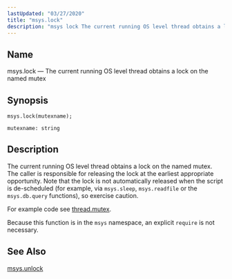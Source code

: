 ```yaml
---
lastUpdated: "03/27/2020"
title: "msys.lock"
description: "msys lock The current running OS level thread obtains a lock on the named mutex msys lock mutexname The current running OS level thread obtains a lock on the named mutex The caller is responsible for releasing the lock at the earliest appropriate opportunity Note that the lock is not..."
---
```


<a name="lua.ref.msys.lock"></a> 
## Name

msys.lock — The current running OS level thread obtains a lock on the named mutex

<a name="idp16167760"></a> 
## Synopsis

`msys.lock(mutexname);`

`mutexname: string`<a name="idp16170720"></a> 
## Description

The current running OS level thread obtains a lock on the named mutex. The caller is responsible for releasing the lock at the earliest appropriate opportunity. Note that the lock is not automatically released when the script is de-scheduled (for example, via `msys.sleep`, `msys.readfile` or the `msys.db.query` functions), so exercise caution.

For example code see [thread.mutex](/momentum/4/lua/ref-thread-mutex).

Because this function is in the `msys` namespace, an explicit `require` is not necessary.

<a name="idp16176560"></a> 
## See Also

[msys.unlock](/momentum/4/lua/ref-msys-unlock)